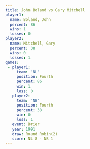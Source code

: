 ```yaml
---
title: John Boland vs Gary Mitchell
player1:              
  name: Boland, John  
  percent: 86         
  wins: 1             
  losses: 0           
player2:              
  name: Mitchell, Gary
  percent: 38         
  wins: 0             
  losses: 1           
games:
 - player1:          
     team: 'NL'      
     position: Fourth
     percent: 86     
     win: 1          
     loss: 0         
   player2:          
     team: 'NB'      
     position: Fourth
     percent: 38     
     win: 0          
     loss: 1         
   event: Brier        
   year: 1991          
   draw: Round Robin(2)
   score: NL 8 - NB 1  
---
```

